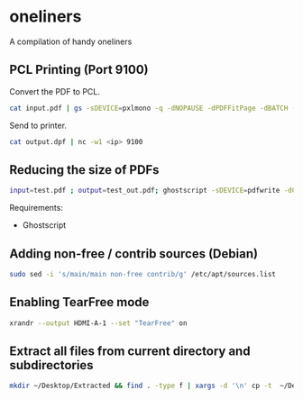 # oneliners
A compilation of handy oneliners


## PCL Printing (Port 9100)
Convert the PDF to PCL.
```bash
cat input.pdf | gs -sDEVICE=pxlmono -q -dNOPAUSE -dPDFFitPage -dBATCH -sPAPERSIZE=a4 -sOutputFile=- -> output.pcl
```
Send to printer.
```bash
cat output.dpf | nc -w1 <ip> 9100
```
## Reducing the size of PDFs
```bash
input=test.pdf ; output=test_out.pdf; ghostscript -sDEVICE=pdfwrite -dCompatibilityLevel=1.4 -dPDFSETTINGS=/printer -dNOPAUSE -dQUIET -dBATCH -sOutputFile=/tmp/gs_output.pdf $input && pdf2ps /tmp/gs_output.pdf - | ps2pdf - $output
```
Requirements:
- Ghostscript

## Adding non-free / contrib sources (Debian)
```bash
sudo sed -i 's/main/main non-free contrib/g' /etc/apt/sources.list
```
## Enabling TearFree mode
```bash
xrandr --output HDMI-A-1 --set "TearFree" on
```
## Extract all files from current directory and subdirectories
```bash
mkdir ~/Desktop/Extracted && find . -type f | xargs -d '\n' cp -t  ~/Desktop/Extracted/
```
